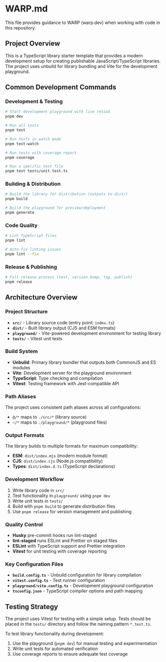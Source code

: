# WARP.md

This file provides guidance to WARP (warp.dev) when working with code in this repository.

## Project Overview

This is a TypeScript library starter template that provides a modern development setup for creating publishable JavaScript/TypeScript libraries. The project uses unbuild for library bundling and Vite for the development playground.

## Common Development Commands

### Development & Testing

```bash
# Start development playground with live reload
pnpm dev

# Run all tests
pnpm test

# Run tests in watch mode
pnpm test:watch

# Run tests with coverage report
pnpm coverage

# Run a specific test file
pnpm test tests/unit.test.ts
```

### Building & Distribution

```bash
# Build the library for distribution (outputs to dist/)
pnpm build

# Build the playground for preview/deployment
pnpm generate
```

### Code Quality

```bash
# Lint TypeScript files
pnpm lint

# Auto-fix linting issues
pnpm lint --fix
```

### Release & Publishing

```bash
# Full release process (test, version bump, tag, publish)
pnpm release
```

## Architecture Overview

### Project Structure

- **`src/`** - Library source code (entry point: `index.ts`)
- **`dist/`** - Built library output (CJS and ESM formats)
- **`playground/`** - Vite-powered development environment for testing library
- **`tests/`** - Vitest unit tests

### Build System

- **Unbuild**: Primary library bundler that outputs both CommonJS and ES modules
- **Vite**: Development server for the playground environment
- **TypeScript**: Type checking and compilation
- **Vitest**: Testing framework with Jest-compatible API

### Path Aliases

The project uses consistent path aliases across all configurations:

- `@/*` maps to `./src/*` (library source)
- `~/*` maps to `./playground/*` (playground files)

### Output Formats

The library builds to multiple formats for maximum compatibility:

- **ESM**: `dist/index.mjs` (modern module format)
- **CJS**: `dist/index.cjs` (Node.js compatibility)
- **Types**: `dist/index.d.ts` (TypeScript declarations)

### Development Workflow

1. Write library code in `src/`
2. Test functionality in `playground/` using `pnpm dev`
3. Write unit tests in `tests/`
4. Build with `pnpm build` to generate distribution files
5. Use `pnpm release` for version management and publishing

### Quality Control

- **Husky** pre-commit hooks run lint-staged
- **lint-staged** runs ESLint and Prettier on staged files
- **ESLint** with TypeScript support and Prettier integration
- **Vitest** for unit testing with coverage reporting

### Key Configuration Files

- **`build.config.ts`** - Unbuild configuration for library compilation
- **`vitest.config.ts`** - Test runner configuration
- **`playground/vite.config.ts`** - Development playground configuration
- **`tsconfig.json`** - TypeScript compiler options and path mapping

## Testing Strategy

The project uses Vitest for testing with a simple setup. Tests should be placed in the `tests/` directory and follow the naming pattern `*.test.ts`.

To test library functionality during development:

1. Use the playground (`pnpm dev`) for manual testing and experimentation
2. Write unit tests for automated verification
3. Use coverage reports to ensure adequate test coverage
